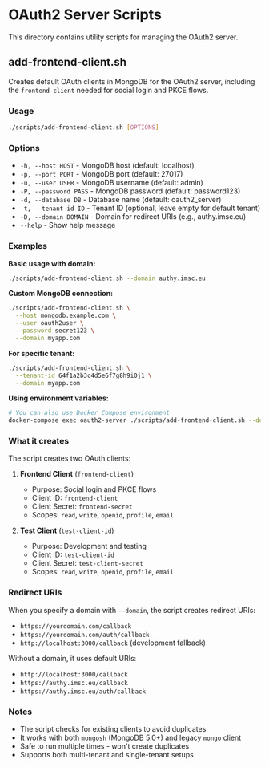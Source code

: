 # OAuth2 Server Scripts

This directory contains utility scripts for managing the OAuth2 server.

## add-frontend-client.sh

Creates default OAuth clients in MongoDB for the OAuth2 server, including the `frontend-client` needed for social login and PKCE flows.

### Usage

```bash
./scripts/add-frontend-client.sh [OPTIONS]
```

### Options

- `-h, --host HOST` - MongoDB host (default: localhost)
- `-p, --port PORT` - MongoDB port (default: 27017)
- `-u, --user USER` - MongoDB username (default: admin)
- `-P, --password PASS` - MongoDB password (default: password123)
- `-d, --database DB` - Database name (default: oauth2_server)
- `-t, --tenant-id ID` - Tenant ID (optional, leave empty for default tenant)
- `-D, --domain DOMAIN` - Domain for redirect URIs (e.g., authy.imsc.eu)
- `--help` - Show help message

### Examples

**Basic usage with domain:**
```bash
./scripts/add-frontend-client.sh --domain authy.imsc.eu
```

**Custom MongoDB connection:**
```bash
./scripts/add-frontend-client.sh \
  --host mongodb.example.com \
  --user oauth2user \
  --password secret123 \
  --domain myapp.com
```

**For specific tenant:**
```bash
./scripts/add-frontend-client.sh \
  --tenant-id 64f1a2b3c4d5e6f7g8h9i0j1 \
  --domain myapp.com
```

**Using environment variables:**
```bash
# You can also use Docker Compose environment
docker-compose exec oauth2-server ./scripts/add-frontend-client.sh --domain authy.imsc.eu
```

### What it creates

The script creates two OAuth clients:

1. **Frontend Client** (`frontend-client`)
   - Purpose: Social login and PKCE flows
   - Client ID: `frontend-client`
   - Client Secret: `frontend-secret`
   - Scopes: `read`, `write`, `openid`, `profile`, `email`

2. **Test Client** (`test-client-id`)
   - Purpose: Development and testing
   - Client ID: `test-client-id`
   - Client Secret: `test-client-secret`
   - Scopes: `read`, `write`, `openid`, `profile`, `email`

### Redirect URIs

When you specify a domain with `--domain`, the script creates redirect URIs:
- `https://yourdomain.com/callback`
- `https://yourdomain.com/auth/callback`
- `http://localhost:3000/callback` (development fallback)

Without a domain, it uses default URIs:
- `http://localhost:3000/callback`
- `https://authy.imsc.eu/callback`
- `https://authy.imsc.eu/auth/callback`

### Notes

- The script checks for existing clients to avoid duplicates
- It works with both `mongosh` (MongoDB 5.0+) and legacy `mongo` client
- Safe to run multiple times - won't create duplicates
- Supports both multi-tenant and single-tenant setups